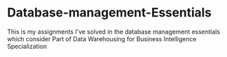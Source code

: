 # Database-management-Essentials
This is my assignments I've solved in the database management essentials which consider Part of Data Warehousing for Business Intelligence Specialization 
